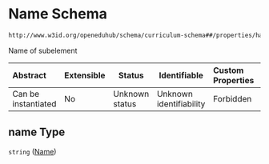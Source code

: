 # Name Schema

```txt
http://www.w3id.org/openeduhub/schema/curriculum-schema##/properties/hasPart/items/name
```

Name of subelement


| Abstract            | Extensible | Status         | Identifiable            | Custom Properties | Additional Properties | Access Restrictions | Defined In                                                                                           |
| :------------------ | ---------- | -------------- | ----------------------- | :---------------- | --------------------- | ------------------- | ---------------------------------------------------------------------------------------------------- |
| Can be instantiated | No         | Unknown status | Unknown identifiability | Forbidden         | Allowed               | none                | [curriculum.schema.json\*](../../../jsonschema2md/out/curriculum.schema.json "open original schema") |

## name Type

`string` ([Name](curriculum-properties-subelements-of-item-items-name.md))
